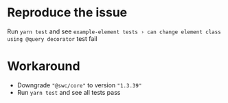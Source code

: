 # Reproduce the issue
Run `yarn test` and see `example-element tests › can change element class using @query decorator` test fail

# Workaround
- Downgrade `"@swc/core"` to version `"1.3.39"` 
- Run `yarn test` and see all tests pass
